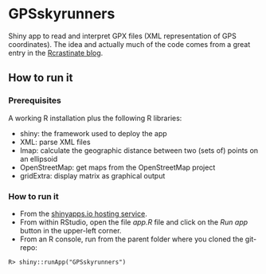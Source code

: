 # GPSskyrunners
Shiny app to read and interpret GPX files (XML representation of GPS coordinates).
The idea and actually much of the code comes from a great entry in the [Rcrastinate blog](http://rcrastinate.blogspot.de/2014/09/stay-on-track-plotting-gps-tracks-with-r.html).

## How to run it
### Prerequisites
A working R installation plus the following R libraries:

- shiny: the framework used to deploy the app
- XML: parse XML files
- Imap: calculate the geographic distance between two (sets of) points on an ellipsoid
- OpenStreetMap: get maps from the OpenStreetMap project
- gridExtra: display matrix as graphical output

### How to run it
- From the [shinyapps.io hosting service](https://ssayols.shinyapps.io/GPSskyrunners).
- From within RStudio, open the file *app.R* file and click on the *Run app* button in the upper-left corner.
- From an R console, run from the parent folder where you cloned the git-repo:
```
R> shiny::runApp("GPSskyrunners")
```
